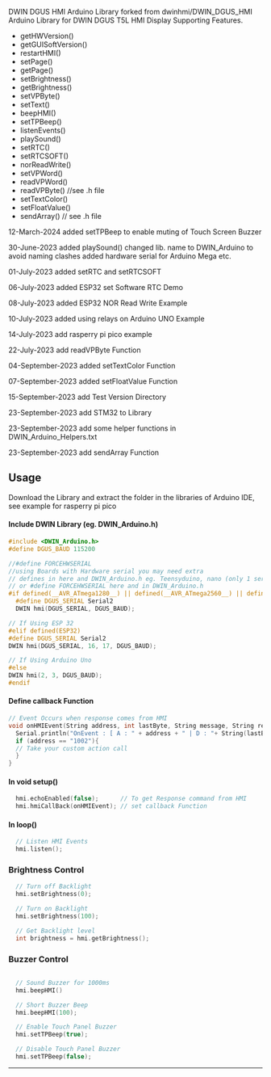 DWIN DGUS HMI Arduino Library forked from dwinhmi/DWIN_DGUS_HMI
Arduino Library for DWIN DGUS T5L HMI Display
Supporting Features.
- getHWVersion()
- getGUISoftVersion()
- restartHMI()
- setPage()
- getPage()
- setBrightness()
- getBrightness()
- setVPByte()
- setText()
- beepHMI()
- setTPBeep()
- listenEvents()
- playSound() 
- setRTC()
- setRTCSOFT()
- norReadWrite()
- setVPWord()
- readVPWord()
- readVPByte()   //see .h file
- setTextColor()
- setFloatValue()
- sendArray()   // see .h file

12-March-2024 added setTPBeep to enable muting of Touch Screen Buzzer

30-June-2023 added playSound() changed lib. name to DWIN_Arduino to avoid naming clashes
added hardware serial for Arduino Mega etc.

01-July-2023 added setRTC and setRTCSOFT

06-July-2023 added ESP32 set Software RTC Demo

08-July-2023 added ESP32 NOR Read Write Example

10-July-2023 added using relays on Arduino UNO Example 

14-July-2023 add rasperry pi pico example

22-July-2023 add readVPByte Function

04-September-2023 added setTextColor Function

07-September-2023 added setFloatValue Function

15-September-2023 add Test Version Directory

23-September-2023 add STM32 to Library

23-September-2023 add some helper functions in DWIN_Arduino_Helpers.txt

23-September-2023 add sendArray Function

## Usage
Download the Library and extract the folder in the libraries of Arduino IDE,
 see example for rasperry pi pico
#### Include DWIN Library (eg. DWIN_Arduino.h) 
```C++
#include <DWIN_Arduino.h>
#define DGUS_BAUD 115200

//#define FORCEHWSERIAL
//using Boards with Hardware serial you may need extra
// defines in here and DWIN_Arduino.h eg. Teensyduino, nano (only 1 serial port) etc
// or #define FORCEHWSERIAL here and in DWIN_Arduino.h
#if defined(__AVR_ATmega1280__) || defined(__AVR_ATmega2560__) || defined(FORCEHWSERIAL)
  #define DGUS_SERIAL Serial2
  DWIN hmi(DGUS_SERIAL, DGUS_BAUD);

// If Using ESP 32
#elif defined(ESP32)
#define DGUS_SERIAL Serial2
DWIN hmi(DGUS_SERIAL, 16, 17, DGUS_BAUD);

// If Using Arduino Uno
#else
DWIN hmi(2, 3, DGUS_BAUD);
#endif

```

#### Define callback Function
```C++
// Event Occurs when response comes from HMI
void onHMIEvent(String address, int lastByte, String message, String response){  
  Serial.println("OnEvent : [ A : " + address + " | D : "+ String(lastByte, HEX)+ " | M : "+message+" | R : "+response+ " ]"); 
  if (address == "1002"){
  // Take your custom action call
  }
}
```

#### In void setup()
```C++
  hmi.echoEnabled(false);      // To get Response command from HMI
  hmi.hmiCallBack(onHMIEvent); // set callback Function
```

#### In loop()
```C++
  // Listen HMI Events
  hmi.listen();
```

### Brightness Control
```C++
  // Turn off Backlight
  hmi.setBrightness(0);

  // Turn on Backlight
  hmi.setBrightness(100);

  // Get Backlight level
  int brightness = hmi.getBrightness();
```

### Buzzer Control
```C++

  // Sound Buzzer for 1000ms
  hmi.beepHMI()

  // Short Buzzer Beep
  hmi.beepHMI(100);

  // Enable Touch Panel Buzzer
  hmi.setTPBeep(true);

  // Disable Touch Panel Buzzer
  hmi.setTPBeep(false);
```

---
